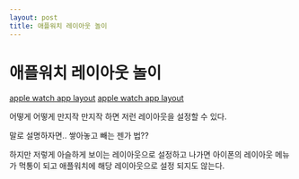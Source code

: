 ```yaml
---
layout: post
title: 애플워치 레이아웃 놀이
---
```

애플워치 레이아웃 놀이
=====
[apple watch app layout](/images/posts/layout1.png)
[apple watch app layout](/images/posts/layout2.png)

어떻게 어떻게 만지작 만지작 하면 저런 레이아웃을 설정할 수 있다.

말로 설명하자면.. 쌓아놓고 빼는 젠가 법??

하지만 저렇게 아슬하게 보이는 레이아웃으로 설정하고 나가면 아이폰의 레이아웃 메뉴가 먹통이 되고 애플워치에 해당 레이아웃으로 설정 되지도 않는다.

